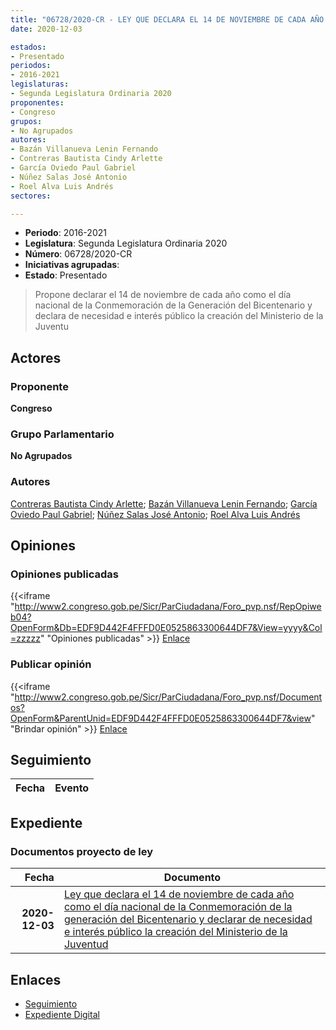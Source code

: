 ```yaml
---
title: "06728/2020-CR - LEY QUE DECLARA EL 14 DE NOVIEMBRE DE CADA AÑO COMO EL DÍA NACIONAL DE LA CONMEMORACIÓN DE LA GENERACIÓN DEL BICENTENARIO Y DECLARA DE NECESIDAD E INTERÉS PÚBLICO LA CREACIÓN DEL MINISTERIO DE LA JUVENTUD"
date: 2020-12-03

estados:
- Presentado
periodos:
- 2016-2021
legislaturas:
- Segunda Legislatura Ordinaria 2020
proponentes:
- Congreso
grupos:
- No Agrupados
autores:
- Bazán Villanueva Lenin Fernando
- Contreras Bautista Cindy Arlette
- García Oviedo Paul Gabriel
- Núñez Salas José Antonio
- Roel Alva Luis Andrés
sectores:

---
```

- **Periodo**: 2016-2021
- **Legislatura**: Segunda Legislatura Ordinaria 2020
- **Número**: 06728/2020-CR
- **Iniciativas agrupadas**: 
- **Estado**: Presentado

> Propone declarar el 14 de noviembre de cada año como el día nacional de la Conmemoración de la Generación del Bicentenario y declara de necesidad e interés público la creación del Ministerio de la Juventu


## Actores

### Proponente

**Congreso**

### Grupo Parlamentario

**No Agrupados**

### Autores

[Contreras Bautista Cindy Arlette](mailto:mailto:acontreras@congreso.gob.pe); [Bazán Villanueva Lenin Fernando](mailto:mailto:lbazan@congreso.gob.pe); [García Oviedo Paul Gabriel](mailto:mailto:pgarcia@congreso.gob.pe); [Núñez Salas José Antonio](mailto:mailto:jnunezs@congreso.gob.pe); [Roel Alva Luis Andrés](mailto:mailto:lroel@congreso.gob.pe)

## Opiniones

### Opiniones publicadas

{{<iframe "http://www2.congreso.gob.pe/Sicr/ParCiudadana/Foro_pvp.nsf/RepOpiweb04?OpenForm&Db=EDF9D442F4FFFD0E0525863300644DF7&View=yyyy&Col=zzzzz" "Opiniones publicadas" >}}
[Enlace](http://www2.congreso.gob.pe/Sicr/ParCiudadana/Foro_pvp.nsf/RepOpiweb04?OpenForm&Db=EDF9D442F4FFFD0E0525863300644DF7&View=yyyy&Col=zzzzz)

### Publicar opinión

{{<iframe "http://www2.congreso.gob.pe/Sicr/ParCiudadana/Foro_pvp.nsf/Documentos?OpenForm&ParentUnid=EDF9D442F4FFFD0E0525863300644DF7&view" "Brindar opinión" >}}
[Enlace](http://www2.congreso.gob.pe/Sicr/ParCiudadana/Foro_pvp.nsf/Documentos?OpenForm&ParentUnid=EDF9D442F4FFFD0E0525863300644DF7&view)


## Seguimiento

| Fecha | Evento |
|------:|--------|


## Expediente

### Documentos proyecto de ley

| Fecha | Documento |
|------:|-----------|
| **2020-12-03** | [Ley que declara el 14 de noviembre de cada año como el día nacional de la Conmemoración de la generación del Bicentenario y declarar de necesidad e interés público la creación del Ministerio de la Juventud](https://leyes.congreso.gob.pe/Documentos/2016_2021/Proyectos_de_Ley_y_de_Resoluciones_Legislativas/PL06728-20201203.pdf) |

## Enlaces

- [Seguimiento](http://www2.congreso.gob.pe/Sicr/TraDocEstProc/CLProLey2016.nsf/f7fff46988ca05b1052578e100829cc7/4ab2633b0c8ad55a05258633006eaa1e?OpenDocument)
- [Expediente Digital](http://www2.congreso.gob.pe/Sicr/TraDocEstProc/Expvirt_2011.nsf/visbusqptramdoc1621/06728?opendocument)

